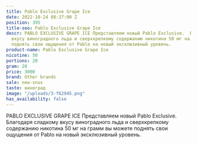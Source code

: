 ```yaml
---
title: Pablo Exclusive Grape Ice
date: 2022-10-24 08:37:00 Z
position: 395
title-seo: Pablo Exclusive Grape Ice
descr: PABLO EXCLUSIVE GRAPE ICE Представляем новый Pablo Exclusive.  Благодаря сладкому
  вкусу виноградного льда и сверхкрепкому содержанию никотина 50 мг на грамм вы можете
  поднять свои ощущения от Pablo на новый эксклюзивный уровень.
product-name: Pablo Exclusive Grape Ice
nicotine: 50
portions: 20
gram: 20
price: 3000
brand: Other brands
sale: new-snus
taste: виноград
image: "/uploads/3-f62945.png"
has_availability: false
---
```


PABLO EXCLUSIVE GRAPE ICE Представляем новый Pablo Exclusive.  Благодаря сладкому вкусу виноградного льда и сверхкрепкому содержанию никотина 50 мг на грамм вы можете поднять свои ощущения от Pablo на новый эксклюзивный уровень.